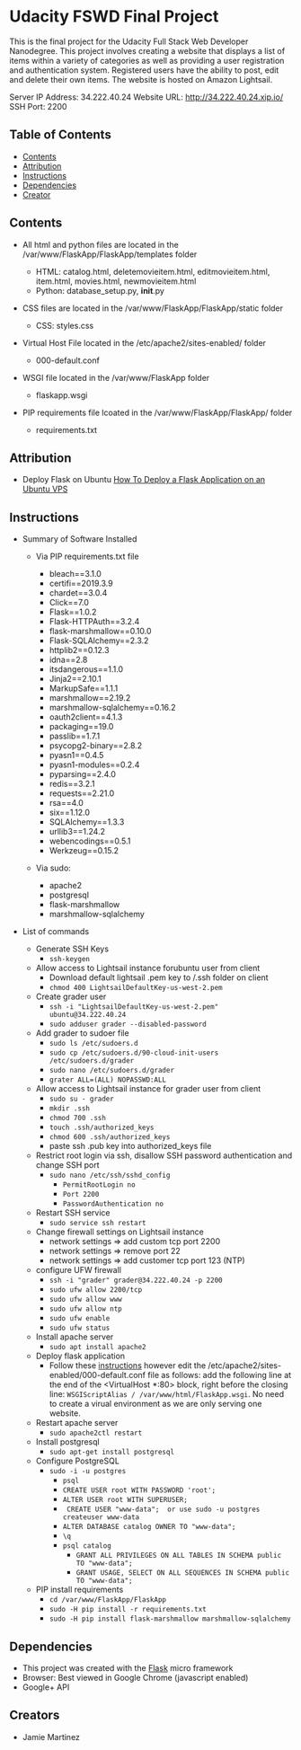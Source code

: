 # Udacity FSWD Final Project

This is the final project for the Udacity Full Stack Web Developer Nanodegree.  This project involves creating a website that displays a list of items within a variety of categories as well as providing a user registration and authentication system.  Registered users have the ability to post, edit and delete their own items.  The website is hosted on Amazon Lightsail.

Server IP Address:  34.222.40.24
Website URL: http://34.222.40.24.xip.io/
SSH Port: 2200

## Table of Contents

* [Contents](#contents)
* [Attribution](#attribution)
* [Instructions](#instructions)
* [Dependencies](#dependencies)
* [Creator](#creators)

## Contents

*  All html and python files are located in the /var/www/FlaskApp/FlaskApp/templates folder
    - HTML: catalog.html, deletemovieitem.html, editmovieitem.html, item.html, movies.html, newmovieitem.html
    - Python: database_setup.py, __init__.py

*  CSS files are located in the /var/www/FlaskApp/FlaskApp/static folder
    - CSS: styles.css

*  Virtual Host File located in the /etc/apache2/sites-enabled/ folder
    - 000-default.conf

*  WSGI file located in the /var/www/FlaskApp folder
    - flaskapp.wsgi

* PIP requirements file lcoated in the /var/www/FlaskApp/FlaskApp/ folder
    - requirements.txt

## Attribution

*  Deploy Flask on Ubuntu [How To Deploy a Flask Application on an Ubuntu VPS](https://www.digitalocean.com/community/tutorials/how-to-deploy-a-flask-application-on-an-ubuntu-vps)

## Instructions

* Summary of Software Installed
    - Via PIP requirements.txt file
        * bleach==3.1.0 
        * certifi==2019.3.9 
        * chardet==3.0.4
        * Click==7.0 
        * Flask==1.0.2 
        * Flask-HTTPAuth==3.2.4
        * flask-marshmallow==0.10.0 
        * Flask-SQLAlchemy==2.3.2
        * httplib2==0.12.3
        * idna==2.8
        * itsdangerous==1.1.0
        * Jinja2==2.10.1
        * MarkupSafe==1.1.1
        * marshmallow==2.19.2
        * marshmallow-sqlalchemy==0.16.2
        * oauth2client==4.1.3
        * packaging==19.0
        * passlib==1.7.1
        * psycopg2-binary==2.8.2
        * pyasn1==0.4.5
        * pyasn1-modules==0.2.4
        * pyparsing==2.4.0
        * redis==3.2.1
        * requests==2.21.0
        * rsa==4.0
        * six==1.12.0
        * SQLAlchemy==1.3.3
        * urllib3==1.24.2
        * webencodings==0.5.1
        * Werkzeug==0.15.2

    - Via sudo:
        * apache2
        * postgresql
        * flask-marshmallow
        * marshmallow-sqlalchemy

* List of commands
    - Generate SSH Keys
        *  ```ssh-keygen```
    - Allow access to Lightsail instance forubuntu user from client
        * Download default lightsail .pem key to /.ssh folder on client
        * ```chmod 400 LightsailDefaultKey-us-west-2.pem```
    - Create grader user
        * ```ssh -i "LightsailDefaultKey-us-west-2.pem" ubuntu@34.222.40.24```
        *  ```sudo adduser grader --disabled-password```
    - Add grader to sudoer file
        *  ```sudo ls /etc/sudoers.d```
        *  ```sudo cp /etc/sudoers.d/90-cloud-init-users /etc/sudoers.d/grader```
        *  ```sudo nano /etc/sudoers.d/grader```
	    *    ```grater ALL=(ALL) NOPASSWD:ALL```
    - Allow access to Lightsail instance for grader user from client
        *  ```sudo su - grader```
        *  ```mkdir .ssh```
        *  ```chmod 700 .ssh```
        *  ```touch .ssh/authorized_keys```
        *  ```chmod 600 .ssh/authorized_keys```
        *  paste ssh .pub key into authorized_keys file
    - Restrict root login via ssh, disallow SSH password authentication and change SSH port
        *  ```sudo nano /etc/ssh/sshd_config```
            *  ```PermitRootLogin no```
            *  ```Port 2200```
            *  ```PasswordAuthentication no```
    - Restart SSH service
        *  ```sudo service ssh restart```
    - Change firewall settings on Lightsail instance
        *  network settings => add custom tcp port 2200 
        *  network settings => remove port 22
        *  network settings => add customer tcp port 123 (NTP)
    - configure UFW firewall
        *  ```ssh -i "grader" grader@34.222.40.24 -p 2200```
        *  ```sudo ufw allow 2200/tcp```
        *  ```sudo ufw allow www```
        *  ```sudo ufw allow ntp```
        *  ```sudo ufw enable```
        *  ```sudo ufw status```
    - Install apache server
        *  ```sudo apt install apache2```
    - Deploy flask application
        *  Follow these [instructions](https://www.digitalocean.com/community/tutorials/how-to-deploy-a-flask-application-on-an-ubuntu-vps) however edit the /etc/apache2/sites-enabled/000-default.conf file as follows:  add the following line at the end of the <VirtualHost *:80> block, right before the closing </VirtualHost> line: ```WSGIScriptAlias / /var/www/html/FlaskApp.wsgi```. No need to create a virual environment as we are only serving one website.
    - Restart apache server
        *  ```sudo apache2ctl restart```
    - Install postgresql
        *  ```sudo apt-get install postgresql```
    - Configure PostgreSQL
        *  ```sudo -i -u postgres```
            *  ```psql```
            *  ```CREATE USER root WITH PASSWORD 'root';```
            *  ```ALTER USER root WITH SUPERUSER;```
            *  ``` CREATE USER "www-data";  or use sudo -u postgres createuser www-data```
            *  ```ALTER DATABASE catalog OWNER TO "www-data";```
            *  ```\q```
            *  ```psql catalog```
                *  ```GRANT ALL PRIVILEGES ON ALL TABLES IN SCHEMA public TO "www-data";```
                *  ```GRANT USAGE, SELECT ON ALL SEQUENCES IN SCHEMA public TO "www-data";```
    - PIP install requirements
        *  ```cd /var/www/FlaskApp/FlaskApp```
        *  ```sudo -H pip install -r requirements.txt```
        *  ```sudo -H pip install flask-marshmallow marshmallow-sqlalchemy```

## Dependencies

* This project was created with the [Flask](http://flask.pocoo.org/) micro framework 
* Browser: Best viewed in Google Chrome (javascript enabled)
* Google+ API

## Creators

* Jamie Martinez
